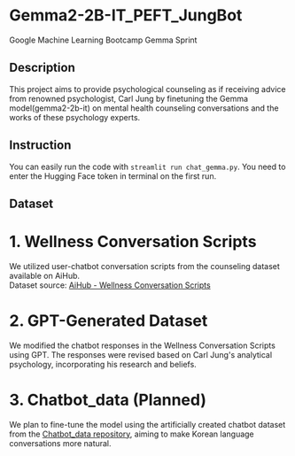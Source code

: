 # Gemma2-2B-IT_PEFT_JungBot
Google Machine Learning Bootcamp Gemma Sprint

## Description
This project aims to provide psychological counseling as if receiving advice from renowned psychologist, Carl Jung by finetuning the Gemma model(gemma2-2b-it) on mental health 
counseling conversations and the works of these psychology experts.

## Instruction
You can easily run the code with `streamlit run chat_gemma.py`. 
You need to enter the Hugging Face token in terminal on the first run.

## Dataset
# 1. Wellness Conversation Scripts
We utilized user-chatbot conversation scripts from the counseling dataset available on AiHub.  
Dataset source: [AiHub - Wellness Conversation Scripts](https://aihub.or.kr/aihubdata/data/view.do?currMenu=120&topMenu=100&aihubDataSe=extrldata&dataSetSn=267)

# 2. GPT-Generated Dataset
We modified the chatbot responses in the Wellness Conversation Scripts using GPT. The responses were revised based on Carl Jung's analytical psychology, incorporating his research and beliefs.

# 3. Chatbot_data (Planned)
We plan to fine-tune the model using the artificially created chatbot dataset from the [Chatbot_data repository](https://github.com/songys/Chatbot_data), aiming to make Korean language conversations more natural.
